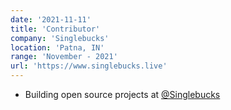 ```yaml
---
date: '2021-11-11'
title: 'Contributor'
company: 'Singlebucks'
location: 'Patna, IN'
range: 'November - 2021'
url: 'https://www.singlebucks.live'
---
```


- Building open source projects at [@Singlebucks](https://www.singlebucks.live)
